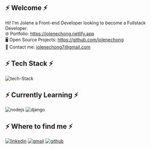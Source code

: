 ## ⚡ Welcome ⚡
Hi! I'm Jolene a Front-end Developer looking to become a Fullstack Developer.
<br> 🌐 Portfolio: https://jolenechong.netlify.app
<br> 🖥️ Open Source Projects: https://github.com/jolenechong
<br> 📩 Contact me: [jolenechong7@gmail.com](jolenechong7@gmail.com)

## ⚡ Tech Stack ⚡
<img src="https://i.ibb.co/bXFNvCy/tech-Stack.png" alt="tech-Stack">

## ⚡ Currently Learning ⚡
<img src="https://i.ibb.co/tDnsdNL/nodejs.png" alt="nodejs">
<img src="https://i.ibb.co/hMMk1Ny/django.png" alt="django">

## ⚡ Where to find me ⚡
<a href='https://www.linkedin.com/in/jolenechong7/'><img src="https://i.ibb.co/Qp5qQJQ/linkedin.png" alt="linkedin"></a>
<a href="mailto:jolenechong7@gmail.com"><img src="https://i.ibb.co/3MR68PS/gmail.png" alt="gmail"></a>
<a href="https://github.com/jolenechong"><img src="https://i.ibb.co/RQ3f5qk/github.png" alt="github"></a>
